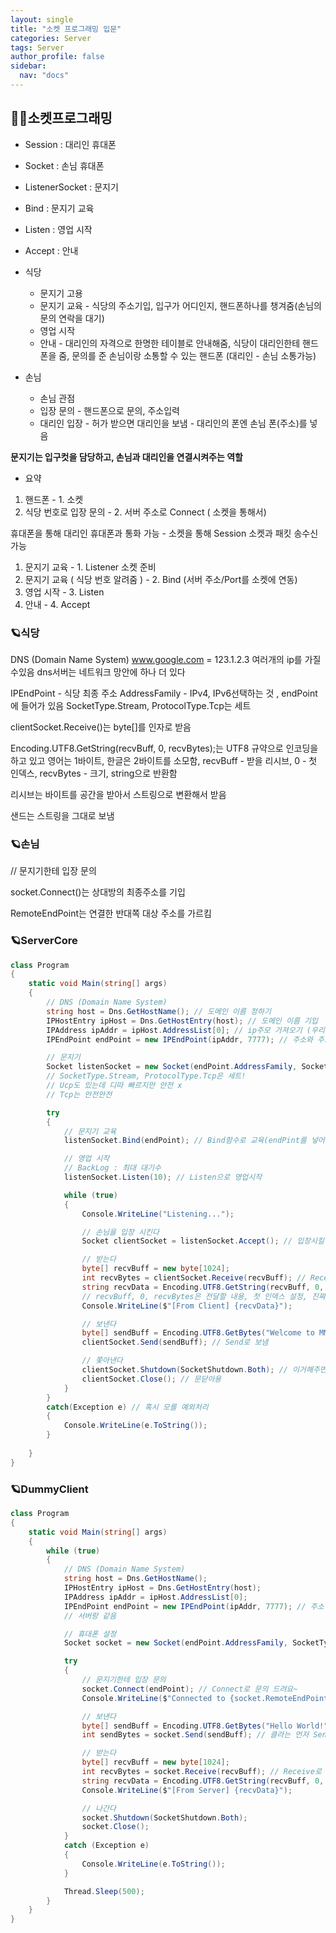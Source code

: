 ```yaml
---
layout: single
title: "소켓 프로그래밍 입문"
categories: Server
tags: Server
author_profile: false
sidebar:
  nav: "docs"
---
```



## 🙇‍♀️소켓프로그래밍

* Session : 대리인 휴대폰
* Socket : 손님 휴대폰
* ListenerSocket : 문지기
* Bind : 문지기 교육
* Listen : 영업 시작
* Accept : 안내

* 식당
  * 문지기 고용
  * 문지기 교육 - 식당의 주소기입, 입구가 어디인지, 핸드폰하나를 챙겨줌(손님의 문의 연락을 대기)
  * 영업 시작
  * 안내 - 대리인의 자격으로 한명한 테이블로 안내해줌, 식당이 대리인한테 핸드폰을 줌, 문의를 준 손님이랑 소통할 수 있는 핸드폰 (대리인 - 손님  소통가능)

* 손님
  * 손님 관점
  * 입장 문의 - 핸드폰으로 문의, 주소입력
  * 대리인 입장 - 허가 받으면 대리인을 보냄 - 대리인의 폰엔 손님 폰(주소)를 넣음

**문지기는 입구컷을 담당하고, 손님과 대리인을 연결시켜주는 역할**


* 요약

1) 핸드폰 - 1. 소켓
2) 식당 번호로 입장 문의 - 2. 서버 주소로 Connect ( 소켓을 통해서)

휴대폰을 통해 대리인 휴대폰과 통화 가능 - 소켓을 통해 Session 소켓과 패킷 송수신 가능

1) 문지기 교육 - 1. Listener 소켓 준비
2) 문지기 교육 ( 식당 번호 알려줌 ) - 2. Bind (서버 주소/Port를 소켓에 연동)
3) 영업 시작 - 3. Listen
4) 안내 - 4. Accept

### 🪐식당

DNS (Domain Name System)
www.google.com = 123.1.2.3
여러개의 ip를 가질수있음
dns서버는 네트워크 망안에 하나 더 있다

IPEndPoint - 식당 최종 주소
AddressFamily - IPv4, IPv6선택하는 것 , endPoint에 들어가 있음
SocketType.Stream, ProtocolType.Tcp는 세트

clientSocket.Receive()는 byte[]를 인자로 받음

Encoding.UTF8.GetString(recvBuff, 0, recvBytes);는 UTF8 규약으로 인코딩을 하고 있고 영어는 1바이트, 한글은 2바이트를 소모함, recvBuff - 받을 리시브, 0 - 첫 인덱스, recvBytes - 크기, string으로 반환함

리시브는 바이트를 공간을 받아서 스트링으로 변환해서 받음

샌드는 스트링을 그대로 보냄

### 🪐손님

// 문지기한테 입장 문의

socket.Connect()는 상대방의 최종주소를 기입

RemoteEndPoint는 연결한 반대쪽 대상 주소를 가르킴

### 🪐ServerCore

```cs
class Program
{
    static void Main(string[] args)
    {
        // DNS (Domain Name System)
        string host = Dns.GetHostName(); // 도메인 이름 정하기
        IPHostEntry ipHost = Dns.GetHostEntry(host); // 도메인 이름 기입
        IPAddress ipAddr = ipHost.AddressList[0]; // ip주모 가져오기 (우리는 첫번째꺼 하나만 쓸거기때문에 0)
        IPEndPoint endPoint = new IPEndPoint(ipAddr, 7777); // 주소와 주소입구 알려주기

        // 문지기
        Socket listenSocket = new Socket(endPoint.AddressFamily, SocketType.Stream, ProtocolType.Tcp); // 문지기 생성
        // SocketType.Stream, ProtocolType.Tcp은 세트!
        // Ucp도 있는데 디따 빠르지만 안전 x
        // Tcp는 안전안전

        try
        {
            // 문지기 교육
            listenSocket.Bind(endPoint); // Bind함수로 교육(endPint를 넣어주어 주소와 입구 알려주기)

            // 영업 시작
            // BackLog : 최대 대기수
            listenSocket.Listen(10); // Listen으로 영업시작

            while (true)
            {
                Console.WriteLine("Listening...");

                // 손님을 입장 시킨다
                Socket clientSocket = listenSocket.Accept(); // 입장시킬 손님

                // 받는다
                byte[] recvBuff = new byte[1024];
                int recvBytes = clientSocket.Receive(recvBuff); // Receive로 받지만 byte[]가 필요해서 만들어줌
                string recvData = Encoding.UTF8.GetString(recvBuff, 0, recvBytes); // 인코딩을 함 (인코딩을 잘모르겠음)
                // recvBuff, 0, recvBytes은 전달할 내용, 첫 인덱스 설정, 진짜 내용 대충 이런 뜻인듯..
                Console.WriteLine($"[From Client] {recvData}");

                // 보낸다
                byte[] sendBuff = Encoding.UTF8.GetBytes("Welcome to MMORPG Server!"); // Send에 필요한 byte[]
                clientSocket.Send(sendBuff); // Send로 보냄

                // 쫓아낸다
                clientSocket.Shutdown(SocketShutdown.Both); // 이거해주면 안전함. 안해줘도 됨
                clientSocket.Close(); // 문닫아용
            }
        }
        catch(Exception e) // 혹시 모를 예외처리
        {
            Console.WriteLine(e.ToString());
        }
        
    }
}
```


### 🪐DummyClient

```cs
class Program
{
    static void Main(string[] args)
    {
        while (true)
        {
            // DNS (Domain Name System)
            string host = Dns.GetHostName();
            IPHostEntry ipHost = Dns.GetHostEntry(host);
            IPAddress ipAddr = ipHost.AddressList[0];
            IPEndPoint endPoint = new IPEndPoint(ipAddr, 7777); // 주소 입구가 같아야 되는게 포인트!
            // 서버랑 같음

            // 휴대폰 설정
            Socket socket = new Socket(endPoint.AddressFamily, SocketType.Stream, ProtocolType.Tcp);

            try
            {
                // 문지기한테 입장 문의
                socket.Connect(endPoint); // Connect로 문의 드려요~
                Console.WriteLine($"Connected to {socket.RemoteEndPoint.ToString()}");

                // 보낸다
                byte[] sendBuff = Encoding.UTF8.GetBytes("Hello World!");
                int sendBytes = socket.Send(sendBuff); // 클라는 먼저 Send부터 보냄

                // 받는다
                byte[] recvBuff = new byte[1024];
                int recvBytes = socket.Receive(recvBuff); // Receive로 받기
                string recvData = Encoding.UTF8.GetString(recvBuff, 0, recvBytes);
                Console.WriteLine($"[From Server] {recvData}");

                // 나간다
                socket.Shutdown(SocketShutdown.Both);
                socket.Close();
            }
            catch (Exception e)
            {
                Console.WriteLine(e.ToString());
            }

            Thread.Sleep(500);
        }
    }
}
```










